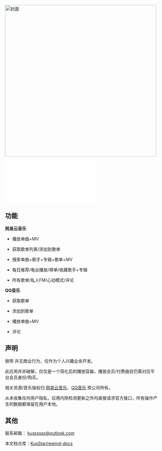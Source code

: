 <div
  class="home-div"
>
  <img
    src="https://s1.ax1x.com/2020/03/14/8MlQ2Q.jpg"
    height="500px"
    alt="封面"
  />
  <iframe
    src="//player.bilibili.com/player.html?aid=80906847&cid=138478165&page=1"
    scrolling="no"
    frameborder="no"
    framespacing="0"
    allowfullscreen="true"
    id="outer-video"
  >
  </iframe>
</div>

## 功能

**网易云音乐**

* 播放单曲+MV

* 获取歌单列表/添加到歌单

* 搜索单曲+歌手+专辑+歌单+MV

* 每日推荐/电台播放/榜单/收藏歌手+专辑

* 所有歌单/私人FM/心动模式/评论

**QQ音乐**

* 获取歌单

* 添加到歌单

* 播放单曲+MV

* 评论

## 声明

倒带 并无商业行为，仅作为个人兴趣业余开发。

此应用并非破解，仅仅是一个简化后的播放容器，播放会员/付费曲目仍需对应平台会员身份/购买。

相关资源/音乐版权归 [网易云音乐](https://music.163.com/)、[QQ音乐](https://y.qq.com/) 原公司所有。

从未收集任何用户隐私，应用内除检测更新之外均直接请求官方接口，所有操作产生的数据都保留在用户本地。

## 其他

联系邮箱： [kussssss@outlook.com](mailto:kussssss@outlook.com)

本文档仓库：[KusStar/rewind-docs](https://github.com/KusStar/rewind-docs)

<div style="height:4rem;"></div>
